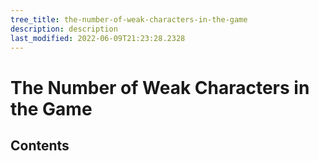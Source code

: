 ```yaml
---
tree_title: the-number-of-weak-characters-in-the-game
description: description
last_modified: 2022-06-09T21:23:28.2328
---
```


# The Number of Weak Characters in the Game

## Contents
